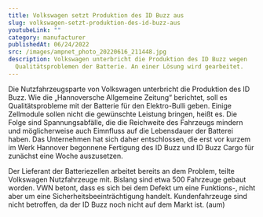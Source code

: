 ```yaml
---
title: Volkswagen setzt Produktion des ID Buzz aus
slug: volkswagen-setzt-produktion-des-id-buzz-aus
youtubeLink: ""
category: manufacturer
publishedAt: 06/24/2022
src: /images/ampnet_photo_20220616_211448.jpg
description: Volkswagen unterbricht die Produktion des ID Buzz wegen
  Qualitätsproblemen der Batterie. An einer Lösung wird gearbeitet.
---
```

Die Nutzfahrzeugsparte von Volkswagen unterbricht die Produktion des ID Buzz. Wie die „Hannoversche Allgemeine Zeitung“ berichtet, soll es Qualitätsprobleme mit der Batterie für den Elektro-Bulli geben. Einige Zellmodule sollen nicht die gewünschte Leistung bringen, heißt es. Die Folge sind Spannungsabfälle, die die Reichweite des Fahrzeugs mindern und möglicherweise auch Eimnfluss auf die Lebensdauer der Batterei haben. Das Unternehmen hat sich daher entschlossen, die erst vor kurzem im Werk Hannover begonnene Fertigung des ID Buzz und ID Buzz Cargo für zunächst eine Woche auszusetzen.

Der Lieferant der Batteriezellen arbeitet bereits an dem Problem, teilte Volkswagen Nutzfahrzeuge mit. Bislang sind etwa 500 Fahrzeuge gebaut worden. VWN betont, dass es sich bei dem Defekt um eine Funktions-, nicht aber um eine Sicherheitsbeeinträchtigung handelt. Kundenfahrzeuge sind nicht betroffen, da der ID Buzz noch nicht auf dem Markt ist. (aum)